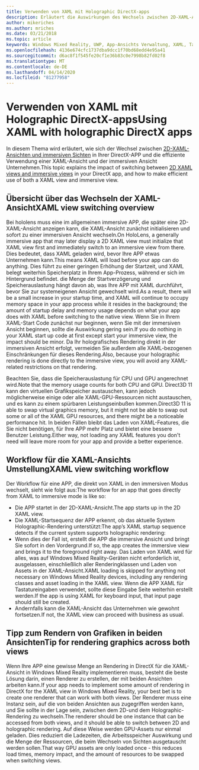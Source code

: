 ```yaml
---
title: Verwenden von XAML mit Holographic DirectX-apps
description: Erläutert die Auswirkungen des Wechsels zwischen 2D-XAML-Ansichten und immersiven Sichten in Ihrer DirectX-App sowie die effiziente Verwendung einer XAML-Ansicht und einer immersiven Ansicht.
author: mikeriches
ms.author: mriches
ms.date: 03/21/2018
ms.topic: article
keywords: Windows Mixed Reality, UWP, App-Ansichts Verwaltung, XAML, Tastatur, Exemplarische Vorgehensweise, DirectX
ms.openlocfilehash: 4136e674cfc1737dba9dcc1f70bd68edd4e95a41
ms.sourcegitcommit: d6ac8f1f545fe20cf1e36b83c0e7998b82fd02f8
ms.translationtype: MT
ms.contentlocale: de-DE
ms.lasthandoff: 04/14/2020
ms.locfileid: "81277958"
---
```

# <a name="using-xaml-with-holographic-directx-apps"></a><span data-ttu-id="a49c6-104">Verwenden von XAML mit Holographic DirectX-apps</span><span class="sxs-lookup"><span data-stu-id="a49c6-104">Using XAML with holographic DirectX apps</span></span>

<span data-ttu-id="a49c6-105">In diesem Thema wird erläutert, wie sich der Wechsel zwischen [2D-XAML-Ansichten und immersiven Sichten](app-views.md) in Ihrer DirectX-APP und die effiziente Verwendung einer XAML-Ansicht und der immersiven Ansicht Unternehmen.</span><span class="sxs-lookup"><span data-stu-id="a49c6-105">This topic explains the impact of switching between [2D XAML views and immersive views](app-views.md) in your DirectX app, and how to make efficient use of both a XAML view and immersive view.</span></span>

## <a name="xaml-view-switching-overview"></a><span data-ttu-id="a49c6-106">Übersicht über das Wechseln der XAML-Ansicht</span><span class="sxs-lookup"><span data-stu-id="a49c6-106">XAML view switching overview</span></span>

<span data-ttu-id="a49c6-107">Bei hololens muss eine im allgemeinen immersive APP, die später eine 2D-XAML-Ansicht anzeigen kann, die XAML-Ansicht zunächst initialisieren und sofort zu einer immersiven Ansicht wechseln.</span><span class="sxs-lookup"><span data-stu-id="a49c6-107">On HoloLens, a generally immersive app that may later display a 2D XAML view must initialize that XAML view first and immediately switch to an immersive view from there.</span></span> <span data-ttu-id="a49c6-108">Dies bedeutet, dass XAML geladen wird, bevor Ihre APP etwas Unternehmen kann.</span><span class="sxs-lookup"><span data-stu-id="a49c6-108">This means XAML will load before your app can do anything.</span></span> <span data-ttu-id="a49c6-109">Dies führt zu einer geringen Erhöhung der Startzeit, und XAML belegt weiterhin Speicherplatz in Ihrem App-Prozess, während er sich im Hintergrund befindet. die Menge der Startverzögerung und Speicherauslastung hängt davon ab, was Ihre APP mit XAML durchführt, bevor Sie zur systemeigenen Ansicht gewechselt wird.</span><span class="sxs-lookup"><span data-stu-id="a49c6-109">As a result, there will be a small increase in your startup time, and XAML will continue to occupy memory space in your app process while it resides in the background; the amount of startup delay and memory usage depends on what your app does with XAML before switching to the native view.</span></span> <span data-ttu-id="a49c6-110">Wenn Sie in Ihrem XAML-Start Code zunächst nur beginnen, wenn Sie mit der immersiven Ansicht beginnen, sollte die Auswirkung gering sein.</span><span class="sxs-lookup"><span data-stu-id="a49c6-110">If you do nothing in your XAML start up code at first except start your immersive view, the impact should be minor.</span></span> <span data-ttu-id="a49c6-111">Da Ihr holografisches Rendering direkt in der immersiven Ansicht erfolgt, vermeiden Sie außerdem alle XAML-bezogenen Einschränkungen für dieses Rendering.</span><span class="sxs-lookup"><span data-stu-id="a49c6-111">Also, because your holographic rendering is done directly to the immersive view, you will avoid any XAML-related restrictions on that rendering.</span></span>

<span data-ttu-id="a49c6-112">Beachten Sie, dass die Speicherauslastung für CPU und GPU angerechnet wird.</span><span class="sxs-lookup"><span data-stu-id="a49c6-112">Note that the memory usage counts for both CPU and GPU.</span></span> <span data-ttu-id="a49c6-113">Direct3D 11 kann den virtuellen Grafikspeicher austauschen, kann jedoch möglicherweise einige oder alle XAML-GPU-Ressourcen nicht austauschen, und es kann zu einem spürbaren Leistungseinbußen kommen.</span><span class="sxs-lookup"><span data-stu-id="a49c6-113">Direct3D 11 is able to swap virtual graphics memory, but it might not be able to swap out some or all of the XAML GPU resources, and there might be a noticeable performance hit.</span></span> <span data-ttu-id="a49c6-114">In beiden Fällen bleibt das Laden von XAML-Features, die Sie nicht benötigen, für Ihre APP mehr Platz und bietet eine bessere Benutzer Leistung.</span><span class="sxs-lookup"><span data-stu-id="a49c6-114">Either way, not loading any XAML features you don't need will leave more room for your app and provide a better experience.</span></span>

## <a name="xaml-view-switching-workflow"></a><span data-ttu-id="a49c6-115">Workflow für die XAML-Ansichts Umstellung</span><span class="sxs-lookup"><span data-stu-id="a49c6-115">XAML view switching workflow</span></span>

<span data-ttu-id="a49c6-116">Der Workflow für eine APP, die direkt von XAML in den immersiven Modus wechselt, sieht wie folgt aus:</span><span class="sxs-lookup"><span data-stu-id="a49c6-116">The workflow for an app that goes directly from XAML to immersive mode is like so:</span></span>
* <span data-ttu-id="a49c6-117">Die APP startet in der 2D-XAML-Ansicht.</span><span class="sxs-lookup"><span data-stu-id="a49c6-117">The app starts up in the 2D XAML view.</span></span>
* <span data-ttu-id="a49c6-118">Die XAML-Startsequenz der APP erkennt, ob das aktuelle System Holographic-Rendering unterstützt:</span><span class="sxs-lookup"><span data-stu-id="a49c6-118">The app’s XAML startup sequence detects if the current system supports holographic rendering:</span></span>
* <span data-ttu-id="a49c6-119">Wenn dies der Fall ist, erstellt die APP die immersive Ansicht und bringt Sie sofort in den Vordergrund.</span><span class="sxs-lookup"><span data-stu-id="a49c6-119">If so, the app creates the immersive view and brings it to the foreground right away.</span></span> <span data-ttu-id="a49c6-120">Das Laden von XAML wird für alles, was auf Windows Mixed Reality-Geräten nicht erforderlich ist, ausgelassen, einschließlich aller Renderingklassen und Laden von Assets in der XAML-Ansicht.</span><span class="sxs-lookup"><span data-stu-id="a49c6-120">XAML loading is skipped for anything not necessary on Windows Mixed Reality devices, including any rendering classes and asset loading in the XAML view.</span></span> <span data-ttu-id="a49c6-121">Wenn die APP XAML für Tastatureingaben verwendet, sollte diese Eingabe Seite weiterhin erstellt werden.</span><span class="sxs-lookup"><span data-stu-id="a49c6-121">If the app is using XAML for keyboard input, that input page should still be created.</span></span>
* <span data-ttu-id="a49c6-122">Andernfalls kann die XAML-Ansicht das Unternehmen wie gewohnt fortsetzen.</span><span class="sxs-lookup"><span data-stu-id="a49c6-122">If not, the XAML view can proceed with business as usual.</span></span>

## <a name="tip-for-rendering-graphics-across-both-views"></a><span data-ttu-id="a49c6-123">Tipp zum Rendern von Grafiken in beiden Ansichten</span><span class="sxs-lookup"><span data-stu-id="a49c6-123">Tip for rendering graphics across both views</span></span>

<span data-ttu-id="a49c6-124">Wenn Ihre APP eine gewisse Menge an Rendering in DirectX für die XAML-Ansicht in Windows Mixed Reality implementieren muss, besteht die beste Lösung darin, einen Renderer zu erstellen, der mit beiden Ansichten arbeiten kann.</span><span class="sxs-lookup"><span data-stu-id="a49c6-124">If your app needs to implement some amount of rendering in DirectX for the XAML view in Windows Mixed Reality, your best bet is to create one renderer that can work with both views.</span></span> <span data-ttu-id="a49c6-125">Der Renderer muss eine Instanz sein, auf die von beiden Ansichten aus zugegriffen werden kann, und Sie sollte in der Lage sein, zwischen dem 2D-und dem Holographic-Rendering zu wechseln.</span><span class="sxs-lookup"><span data-stu-id="a49c6-125">The renderer should be one instance that can be accessed from both views, and it should be able to switch between 2D and holographic rendering.</span></span> <span data-ttu-id="a49c6-126">Auf diese Weise werden GPU-Assets nur einmal geladen. Dies reduziert die Ladezeiten, die Arbeitsspeicher Auswirkung und die Menge der Ressourcen, die beim Wechseln von Sichten ausgetauscht werden sollen.</span><span class="sxs-lookup"><span data-stu-id="a49c6-126">That way GPU assets are only loaded once - this reduces load times, memory impact, and the amount of resources to be swapped when switching views.</span></span>
